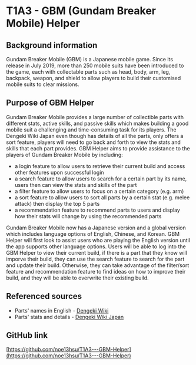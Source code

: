 # T1A3 - GBM (Gundam Breaker Mobile) Helper

## Background information
Gundam Breaker Mobile (GBM) is a Japanese mobile game. Since its release in July 2019, more than 250 mobile suits have been introduced to the game, each with collectable parts such as head, body, arm, leg, backpack, weapon, and shield to allow players to build their customised mobile suits to clear missions.

## Purpose of GBM Helper
Gundam Breaker Mobile provides a large number of collectible parts with different stats, active skills, and passive skills which makes building a good mobile suit a challenging and time-consuming task for its players. The Dengeki Wiki Japan even though has details of all the parts, only offers a sort feature, players will need to go back and forth to view the stats and skills that each part provides. GBM Helper aims to provide assistance to the players of Gundam Breaker Mobile by including:
* a login feature to allow users to retrieve their current build and access other features upon successful login
* a search feature to allow users to search for a certain part by its name, users then can view the stats and skills of the part
* a filter feature to allow users to focus on a certain category (e.g. arm)
* a sort feature to allow users to sort all parts by a certain stat (e.g. melee attack) then display the top 5 parts
* a recommendation feature to recommend parts to users and display how their stats will change by using the recommended parts

Gundam Breaker Mobile now has a Japanese version and a global version which includes language options of English, Chinese, and Korean. GBM Helper will first look to assist users who are playing the English version until the app supports other language options. Users will be able to log into the GBM Helper to view their current build, if there is a part that they know will imporve their build, they can use the search feature to search for the part and update their build. Otherwise, they can take advantage of the filter/sort feature and recommendation feature to find ideas on how to improve their build, and they will be able to overwrite their existing build.
 
## Referenced sources
* Parts' names in English - [Dengeki Wiki](https://g-b-en.ggame.jp/wiki/)
* Parts' stats and details - [Dengeki Wiki Japan](https://wiki.dengekionline.com/gbm/)

## GitHub link
[https://github.com/noe13hsu/T1A3---GBM-Helper](https://github.com/noe13hsu/T1A3---GBM-Helper)

